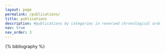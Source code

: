 ```yaml
---
layout: page
permalink: /publications/
title: publications
description: #publications by categories in reversed chronological order. generated by jekyll-scholar.
nav: true
nav_order: 3
---
```


<!-- _pages/publications.md -->
<div class="publications">

{% bibliography %}

</div>
